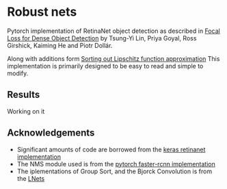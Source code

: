 # Robust nets
Pytorch  implementation of RetinaNet object detection as described in [Focal Loss for Dense Object Detection](https://arxiv.org/abs/1708.02002) by Tsung-Yi Lin, Priya Goyal, Ross Girshick, Kaiming He and Piotr Dollár.

Along with additions form [Sorting out Lipschitz function approximation](https://arxiv.org/abs/1811.05381)
This implementation is primarily designed to be easy to read and simple to modify.

## Results
Working on it

## Acknowledgements

- Significant amounts of code are borrowed from the [keras retinanet implementation](https://github.com/fizyr/keras-retinanet)
- The NMS module used is from the [pytorch faster-rcnn implementation](https://github.com/ruotianluo/pytorch-faster-rcnn)
- The iplementations of Group Sort, and the Bjorck Convolution is from the [LNets](https://github.com/cemanil/LNets)

